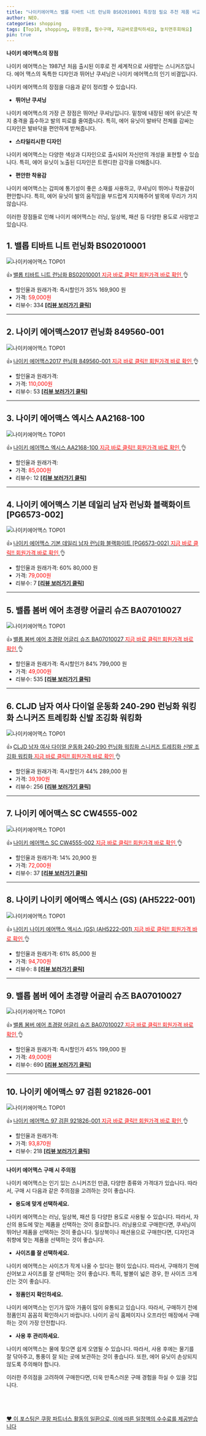 ```yaml
---
title: "나이키에어맥스 밸롭 티바트 니트 런닝화 BS02010001 특장점 필요 추천 제품 비교 최저 가격 비교 장점 구매 후기 구매평"
author: NEO.
categories: shopping
tags: [Top10, shopping, 유행상품, 필수구매, 지금바로클릭하세요, 놓치면후회해요]
pin: true
---
```

**나이키 에어맥스의 장점**

나이키 에어맥스는 1987년 처음 출시된 이후로 전 세계적으로 사랑받는 스니커즈입니다. 에어 맥스의 독특한 디자인과 뛰어난 쿠셔닝은 나이키 에어맥스의 인기 비결입니다.

나이키 에어맥스의 장점을 다음과 같이 정리할 수 있습니다.

* **뛰어난 쿠셔닝**

나이키 에어맥스의 가장 큰 장점은 뛰어난 쿠셔닝입니다. 밑창에 내장된 에어 유닛은 착지 충격을 흡수하고 발의 피로를 줄여줍니다. 특히, 에어 유닛이 발바닥 전체를 감싸는 디자인은 발바닥을 편안하게 받쳐줍니다.

* **스타일리시한 디자인**

나이키 에어맥스는 다양한 색상과 디자인으로 출시되어 자신만의 개성을 표현할 수 있습니다. 특히, 에어 유닛이 노출된 디자인은 트렌디한 감각을 더해줍니다.

* **편안한 착용감**

나이키 에어맥스는 갑피에 통기성이 좋은 소재를 사용하고, 쿠셔닝이 뛰어나 착용감이 편안합니다. 특히, 에어 유닛이 발의 움직임을 부드럽게 지지해주어 발목에 무리가 가지 않습니다.

이러한 장점들로 인해 나이키 에어맥스는 러닝, 일상복, 패션 등 다양한 용도로 사랑받고 있습니다.

   

## 1. 밸롭 티바트 니트 런닝화 BS02010001

![나이키에어맥스 TOP01](https://thumbnail8.coupangcdn.com/thumbnails/remote/490x490ex/image/retail/images/8332067606012946-5e6e786f-ede5-4d92-bbec-d222759f0b3d.jpg)


👍 [밸롭 티바트 니트 런닝화 BS02010001 <font color=red> 지금 바로 클릭!! 회원가격 바로 확인 </font> ](https://link.coupang.com/re/AFFSDP?lptag=AF3617701&subid=GithubCoopas&pageKey=1987199303&traceid=V0-153&itemId=3381211083&vendorItemId=71367870452) 👌 


- 할인율과 원래가격: 즉시할인가 35%  169,900   원
- 가격: <span style='color:red'>59,000원</span>
- 리뷰수: 334  [**[리뷰 보러가기 클릭]**](https://link.coupang.com/re/AFFSDP?lptag=AF3617701&subid=GithubCoopas&pageKey=1987199303&traceid=V0-153&itemId=3381211083&vendorItemId=71367870452)

---


   

## 2. 나이키 에어맥스2017 런닝화 849560-001

![나이키에어맥스 TOP01](https://thumbnail6.coupangcdn.com/thumbnails/remote/490x490ex/image/vendor_inventory/ad0b/d161e31765f4306e140c80c96fa197ba4ca0fd575d4f822bf4f11f05a3d7.jpg)


👍 [나이키 에어맥스2017 런닝화 849560-001 <font color=red> 지금 바로 클릭!! 회원가격 바로 확인 </font> ](https://link.coupang.com/re/AFFSDP?lptag=AF3617701&subid=GithubCoopas&pageKey=7419669961&traceid=V0-153&itemId=19244142322&vendorItemId=87937687813) 👌 


- 할인율과 원래가격: 
- 가격: <span style='color:red'>110,000원</span>
- 리뷰수: 53  [**[리뷰 보러가기 클릭]**](https://link.coupang.com/re/AFFSDP?lptag=AF3617701&subid=GithubCoopas&pageKey=7419669961&traceid=V0-153&itemId=19244142322&vendorItemId=87937687813)

---


   

## 3. 나이키 에어맥스 엑시스 AA2168-100

![나이키에어맥스 TOP01](https://thumbnail10.coupangcdn.com/thumbnails/remote/490x490ex/image/vendor_inventory/9e5c/62ec928f44bef613468056c4c764a4850301ecb9c4d24445b5610cd0d0ab.jpg)


👍 [나이키 에어맥스 엑시스 AA2168-100 <font color=red> 지금 바로 클릭!! 회원가격 바로 확인 </font> ](https://link.coupang.com/re/AFFSDP?lptag=AF3617701&subid=GithubCoopas&pageKey=1828253883&traceid=V0-153&itemId=3110524828&vendorItemId=85640950033) 👌 


- 할인율과 원래가격: 
- 가격: <span style='color:red'>85,000원</span>
- 리뷰수: 12  [**[리뷰 보러가기 클릭]**](https://link.coupang.com/re/AFFSDP?lptag=AF3617701&subid=GithubCoopas&pageKey=1828253883&traceid=V0-153&itemId=3110524828&vendorItemId=85640950033)

---


   

## 4. 나이키 에어맥스 기본 데일리 남자 런닝화 블랙화이트 [PG6573-002]

![나이키에어맥스 TOP01](https://thumbnail10.coupangcdn.com/thumbnails/remote/490x490ex/image/vendor_inventory/80a5/523a189784bf1d307c7fa312aaee1976387ffae438710d3f7891382f6f3c.jpg)


👍 [나이키 에어맥스 기본 데일리 남자 런닝화 블랙화이트 [PG6573-002] <font color=red> 지금 바로 클릭!! 회원가격 바로 확인 </font> ](https://link.coupang.com/re/AFFSDP?lptag=AF3617701&subid=GithubCoopas&pageKey=7015591658&traceid=V0-153&itemId=17256241003&vendorItemId=86147358991) 👌 


- 할인율과 원래가격: 60%  80,000   원
- 가격: <span style='color:red'>79,000원</span>
- 리뷰수: 7  [**[리뷰 보러가기 클릭]**](https://link.coupang.com/re/AFFSDP?lptag=AF3617701&subid=GithubCoopas&pageKey=7015591658&traceid=V0-153&itemId=17256241003&vendorItemId=86147358991)

---


   

## 5. 밸롭 봄버 에어 초경량 어글리 슈즈 BA07010027

![나이키에어맥스 TOP01](https://thumbnail9.coupangcdn.com/thumbnails/remote/490x490ex/image/retail/images/2020/08/21/20/3/6e9319d0-4335-4ca0-a7b1-669d8b4e9409.jpg)


👍 [밸롭 봄버 에어 초경량 어글리 슈즈 BA07010027 <font color=red> 지금 바로 클릭!! 회원가격 바로 확인 </font> ](https://link.coupang.com/re/AFFSDP?lptag=AF3617701&subid=GithubCoopas&pageKey=1987806335&traceid=V0-153&itemId=3382110587&vendorItemId=71368762961) 👌 


- 할인율과 원래가격: 즉시할인가 84%  799,000   원
- 가격: <span style='color:red'>49,000원</span>
- 리뷰수: 535  [**[리뷰 보러가기 클릭]**](https://link.coupang.com/re/AFFSDP?lptag=AF3617701&subid=GithubCoopas&pageKey=1987806335&traceid=V0-153&itemId=3382110587&vendorItemId=71368762961)

---


   

## 6. CLJD 남자 여사 다이얼 운동화 240-290 런닝화 워킹화 스니커즈 트레킹화 신발 조깅화 워킹화

![나이키에어맥스 TOP01](https://thumbnail6.coupangcdn.com/thumbnails/remote/490x490ex/image/vendor_inventory/0eb4/1dabacd6ba341e7d2a089084623679c1722c844772b3e4b9258337184d35.jpg)


👍 [CLJD 남자 여사 다이얼 운동화 240-290 런닝화 워킹화 스니커즈 트레킹화 신발 조깅화 워킹화 <font color=red> 지금 바로 클릭!! 회원가격 바로 확인 </font> ](https://link.coupang.com/re/AFFSDP?lptag=AF3617701&subid=GithubCoopas&pageKey=7225917432&traceid=V0-153&itemId=19517149411&vendorItemId=87298226830) 👌 


- 할인율과 원래가격: 즉시할인가 44%  289,000   원
- 가격: <span style='color:red'>39,190원</span>
- 리뷰수: 256  [**[리뷰 보러가기 클릭]**](https://link.coupang.com/re/AFFSDP?lptag=AF3617701&subid=GithubCoopas&pageKey=7225917432&traceid=V0-153&itemId=19517149411&vendorItemId=87298226830)

---


   

## 7. 나이키 에어맥스 SC CW4555-002

![나이키에어맥스 TOP01](https://thumbnail9.coupangcdn.com/thumbnails/remote/490x490ex/image/vendor_inventory/0a33/55d970db3f69532d47308f0617ab60af3af602f39709046309018d13c647.jpg)


👍 [나이키 에어맥스 SC CW4555-002 <font color=red> 지금 바로 클릭!! 회원가격 바로 확인 </font> ](https://link.coupang.com/re/AFFSDP?lptag=AF3617701&subid=GithubCoopas&pageKey=7232232336&traceid=V0-153&itemId=10832853685&vendorItemId=87894270393) 👌 


- 할인율과 원래가격: 14%  20,900   원
- 가격: <span style='color:red'>72,000원</span>
- 리뷰수: 37  [**[리뷰 보러가기 클릭]**](https://link.coupang.com/re/AFFSDP?lptag=AF3617701&subid=GithubCoopas&pageKey=7232232336&traceid=V0-153&itemId=10832853685&vendorItemId=87894270393)

---


   

## 8. 나이키 나이키 에어맥스 엑시스 (GS) (AH5222-001)

![나이키에어맥스 TOP01](https://thumbnail6.coupangcdn.com/thumbnails/remote/490x490ex/image/vendor_inventory/21bf/80b225b06c7a37599f314161212f8aa05471dda07c324d246d4f9a0de82b.jpg)


👍 [나이키 나이키 에어맥스 엑시스 (GS) (AH5222-001) <font color=red> 지금 바로 클릭!! 회원가격 바로 확인 </font> ](https://link.coupang.com/re/AFFSDP?lptag=AF3617701&subid=GithubCoopas&pageKey=1078922393&traceid=V0-153&itemId=6860158952&vendorItemId=83000147140) 👌 


- 할인율과 원래가격: 61%  85,000   원
- 가격: <span style='color:red'>94,700원</span>
- 리뷰수: 8  [**[리뷰 보러가기 클릭]**](https://link.coupang.com/re/AFFSDP?lptag=AF3617701&subid=GithubCoopas&pageKey=1078922393&traceid=V0-153&itemId=6860158952&vendorItemId=83000147140)

---


   

## 9. 밸롭 봄버 에어 초경량 어글리 슈즈 BA07010027

![나이키에어맥스 TOP01](https://thumbnail8.coupangcdn.com/thumbnails/remote/490x490ex/image/retail/images/1740803211770172-171bd7e1-105c-4011-ae9a-19fc5e88be68.jpg)


👍 [밸롭 봄버 에어 초경량 어글리 슈즈 BA07010027 <font color=red> 지금 바로 클릭!! 회원가격 바로 확인 </font> ](https://link.coupang.com/re/AFFSDP?lptag=AF3617701&subid=GithubCoopas&pageKey=1987806335&traceid=V0-153&itemId=3382110567&vendorItemId=71368762823) 👌 


- 할인율과 원래가격: 즉시할인가 45%  199,000   원
- 가격: <span style='color:red'>49,000원</span>
- 리뷰수: 690  [**[리뷰 보러가기 클릭]**](https://link.coupang.com/re/AFFSDP?lptag=AF3617701&subid=GithubCoopas&pageKey=1987806335&traceid=V0-153&itemId=3382110567&vendorItemId=71368762823)

---


   

## 10. 나이키 에어맥스 97 검흰 921826-001

![나이키에어맥스 TOP01](https://thumbnail10.coupangcdn.com/thumbnails/remote/490x490ex/image/vendor_inventory/2222/afd5d486c23fdf1ae5dffcf13b3bee925ed2998df4a0e8c50d7e3a7d15a3.jpg)


👍 [나이키 에어맥스 97 검흰 921826-001 <font color=red> 지금 바로 클릭!! 회원가격 바로 확인 </font> ](https://link.coupang.com/re/AFFSDP?lptag=AF3617701&subid=GithubCoopas&pageKey=2317906743&traceid=V0-153&itemId=4001191663&vendorItemId=87813804308) 👌 


- 할인율과 원래가격: 
- 가격: <span style='color:red'>93,870원</span>
- 리뷰수: 218  [**[리뷰 보러가기 클릭]**](https://link.coupang.com/re/AFFSDP?lptag=AF3617701&subid=GithubCoopas&pageKey=2317906743&traceid=V0-153&itemId=4001191663&vendorItemId=87813804308)

---
**나이키 에어맥스 구매 시 주의점**

나이키 에어맥스는 인기 있는 스니커즈인 만큼, 다양한 종류와 가격대가 있습니다. 따라서, 구매 시 다음과 같은 주의점을 고려하는 것이 좋습니다.

* **용도에 맞게 선택하세요.**

나이키 에어맥스는 러닝, 일상복, 패션 등 다양한 용도로 사용될 수 있습니다. 따라서, 자신의 용도에 맞는 제품을 선택하는 것이 중요합니다. 러닝용으로 구매한다면, 쿠셔닝이 뛰어난 제품을 선택하는 것이 좋습니다. 일상복이나 패션용으로 구매한다면, 디자인과 취향에 맞는 제품을 선택하는 것이 좋습니다.

* **사이즈를 잘 선택하세요.**

나이키 에어맥스는 사이즈가 작게 나올 수 있다는 평이 있습니다. 따라서, 구매하기 전에 신어보고 사이즈를 잘 선택하는 것이 좋습니다. 특히, 발볼이 넓은 경우, 한 사이즈 크게 신는 것이 좋습니다.

* **정품인지 확인하세요.**

나이키 에어맥스는 인기가 많아 가품이 많이 유통되고 있습니다. 따라서, 구매하기 전에 정품인지 꼼꼼히 확인하시기 바랍니다. 나이키 공식 홈페이지나 오프라인 매장에서 구매하는 것이 가장 안전합니다.

* **사용 후 관리하세요.**

나이키 에어맥스는 물에 젖으면 쉽게 오염될 수 있습니다. 따라서, 사용 후에는 물기를 잘 닦아주고, 통풍이 잘 되는 곳에 보관하는 것이 좋습니다. 또한, 에어 유닛이 손상되지 않도록 주의해야 합니다.

이러한 주의점을 고려하여 구매한다면, 더욱 만족스러운 구매 경험을 하실 수 있을 것입니다.<br><br><br><br><br> [ ❤  이 포스팅은 쿠팡 파트너스 활동의 일환으로, 이에 따른 일정액의 수수료를 제공받습니다](https://link.coupang.com/a/bcEFyh)
